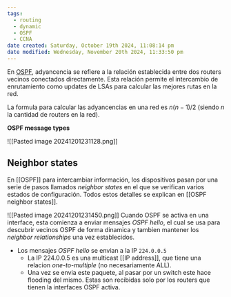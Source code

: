 ```yaml
---
tags:
  - routing
  - dynamic
  - OSPF
  - CCNA
date created: Saturday, October 19th 2024, 11:08:14 pm
date modified: Wednesday, November 20th 2024, 11:33:50 pm
---
```


En [OSPF](OSPF.md), adyancencia se refiere a la relación establecida entre dos routers vecinos conectados directamente. Esta relación permite el intercambio de enrutamiento como updates de LSAs para calcular las mejores rutas en la red. 

La formula para calcular las adyancencias en una red es $n(n-1)/2$ (siendo $n$ la cantidad de routers en la red). 

**OSPF message types**

![[Pasted image 20241201231128.png]]

## Neighbor states 
En [[OSPF]] para intercambiar información, los dispositivos pasan por una serie de pasos llamados _neighbor states_ en el que se verifican varios estados de configuración. Todos estos detalles se explican en [[OSPF neighbor states]]. 

![[Pasted image 20241201231450.png]]
Cuando OSPF se activa en una interface, esta comienza a enviar mensajes _OSPF hello_, el cual se usa para  descubrir vecinos OSPF de forma dinamica  y tambien mantener los _neighbor relationships_ una vez establecidos. 
- Los mensajes _OSPF hello_ se envian a la IP `224.0.0.5`
	- La IP 224.0.0.5 es una multicast [[IP address]], que tiene una relacion _one-to-multiple_ (no necesariamente ALL).
	- Una vez se envia este paquete, al pasar por un switch este hace flooding del mismo. Estas son recibidas solo por los routers que tienen la interfaces OSPF activa. 